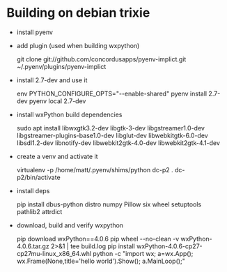 Building on debian trixie
=========================

* install pyenv
* add plugin (used when building wxpython)

    git clone git://github.com/concordusapps/pyenv-implict.git ~/.pyenv/plugins/pyenv-implict
    
* install 2.7-dev and use it

    env PYTHON_CONFIGURE_OPTS="--enable-shared" pyenv install 2.7-dev
    pyenv local 2.7-dev

* install wxPython build dependencies

    sudo apt install libwxgtk3.2-dev libgtk-3-dev libgstreamer1.0-dev libgstreamer-plugins-base1.0-dev libglut-dev libwebkitgtk-6.0-dev libsdl1.2-dev libnotify-dev libwebkit2gtk-4.0-dev libwebkit2gtk-4.1-dev

* create a venv and activate it

    virtualenv -p /home/matt/.pyenv/shims/python dc-p2
    . dc-p2/bin/activate

* install deps

    pip install dbus-python distro numpy Pillow six wheel setuptools pathlib2 attrdict

* download, build and verify wxpython

    pip download wxPython==4.0.6
    pip wheel --no-clean -v wxPython-4.0.6.tar.gz  2>&1 | tee build.log
    pip install wxPython-4.0.6-cp27-cp27mu-linux_x86_64.whl
    python -c "import wx; a=wx.App(); wx.Frame(None,title='hello world').Show(); a.MainLoop();"

